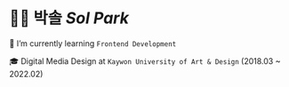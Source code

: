 # 👨‍💻 박솔 _Sol Park_

🌱 I’m currently learning `Frontend Development`

🎓 Digital Media Design at `Kaywon University of Art & Design` (2018.03 ~ 2022.02)

<!--
**solpark16/solpark16** is a ✨ _special_ ✨ repository because its `README.md` (this file) appears on your GitHub profile.

Here are some ideas to get you started:

- 🔭 I’m currently working on ...
- 🌱 I’m currently learning ...
- 👯 I’m looking to collaborate on ...
- 🤔 I’m looking for help with ...
- 💬 Ask me about ...
- 📫 How to reach me: ...
- 😄 Pronouns: ...
- ⚡ Fun fact: ...
-->
